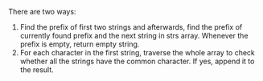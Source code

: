 There are two ways:  
1. Find the prefix of first two strings and afterwards, find the prefix of currently found prefix and the next string in strs array. Whenever the prefix is empty, return empty string.  
2. For each character in the first string, traverse the whole array to check whether all the strings have the common character. If yes, append it to the result.
